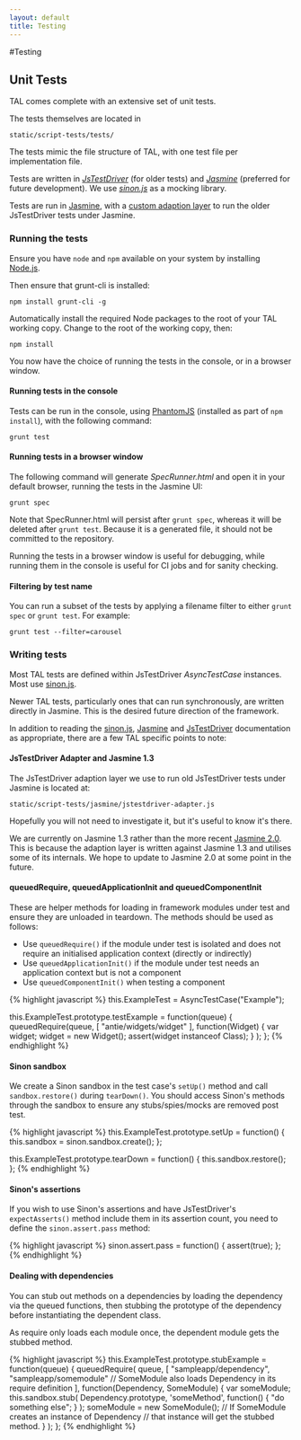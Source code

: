 ```yaml
---
layout: default
title: Testing
---
```


#Testing

## Unit Tests
TAL comes complete with an extensive set of unit tests.

The tests themselves are located in 

    static/script-tests/tests/
    
The tests mimic the file structure of TAL, with one test file per implementation file.

Tests are written in *[JsTestDriver][]* (for older tests) and *[Jasmine][]* (preferred for future development). We use *[sinon.js][]* as a mocking library.

Tests are run in [Jasmine][], with a [custom adaption layer](#jstestdriver-adapter-and-jasmine-13) to run the older JsTestDriver tests under Jasmine.

### Running the tests

Ensure you have `node` and `npm` available on your system by installing [Node.js][].

Then ensure that grunt-cli is installed:

    npm install grunt-cli -g

Automatically install the required Node packages to the root of your TAL working copy. Change to the root of the working copy, then:

    npm install

You now have the choice of running the tests in the console, or in a browser window.

#### Running tests in the console

Tests can be run in the console, using [PhantomJS][] (installed as part of `npm install`), with the following command:

    grunt test

#### Running tests in a browser window

The following command will generate *SpecRunner.html* and open it in your default browser, running the tests in the Jasmine UI:

    grunt spec

Note that SpecRunner.html will persist after `grunt spec`, whereas it will be deleted after `grunt test`. Because it is a generated file, it should not be committed to the repository.

Running the tests in a browser window is useful for debugging, while running them in the console is useful for CI jobs and for sanity checking.

#### Filtering by test name

You can run a subset of the tests by applying a filename filter to either `grunt spec` or `grunt test`. For example:

    grunt test --filter=carousel

### Writing tests

Most TAL tests are defined within JsTestDriver _AsyncTestCase_ instances. Most use [sinon.js][].

Newer TAL tests, particularly ones that can run synchronously, are written directly in Jasmine. This is the desired future direction of the framework.

In addition to reading the [sinon.js][], [Jasmine][] and [JsTestDriver][] documentation as appropriate, there are a few TAL specific points to note:

#### JsTestDriver Adapter and Jasmine 1.3

The JsTestDriver adaption layer we use to run old JsTestDriver tests under Jasmine is located at:

    static/script-tests/jasmine/jstestdriver-adapter.js

Hopefully you will not need to investigate it, but it's useful to know it's there.

We are currently on Jasmine 1.3 rather than the more recent [Jasmine 2.0](http://jasmine.github.io/2.0/introduction.html). This is because the adaption layer is written against Jasmine 1.3 and utilises some of its internals. We hope to update to Jasmine 2.0 at some point in the future.

#### queuedRequire, queuedApplicationInit and queuedComponentInit

These are helper methods for loading in framework modules under test and ensure they are unloaded in teardown.
The methods should be used as follows:

* Use `queuedRequire()` if the module under test is isolated and does not require an initialised application context (directly or indirectly)
* Use `queuedApplicationInit()` if the module under test needs an application context but is not a component
* Use `queuedComponentInit()` when testing a component

{% highlight javascript %}
this.ExampleTest = AsyncTestCase("Example");

this.ExampleTest.prototype.testExample = function(queue) {
    queuedRequire(queue, 
        [
            "antie/widgets/widget"
        ], 
        function(Widget) {
            var widget;
            widget = new Widget();
            assert(widget instanceof Class);
        }
    );
};
{% endhighlight %}

#### Sinon sandbox

We create a Sinon sandbox in the test case's `setUp()` method and call `sandbox.restore()` during `tearDown()`. You should access Sinon's methods through the sandbox to ensure any stubs/spies/mocks are removed post test.

{% highlight javascript %}
this.ExampleTest.prototype.setUp = function() {
    this.sandbox = sinon.sandbox.create();
};

this.ExampleTest.prototype.tearDown = function() {
    this.sandbox.restore();
};
{% endhighlight %}

#### Sinon's assertions

If you wish to use Sinon's assertions and have JsTestDriver's `expectAsserts()` method include them in its assertion count, you need to define the `sinon.assert.pass` method:

{% highlight javascript %}
sinon.assert.pass = function() {
   assert(true);
};
{% endhighlight %}


#### Dealing with dependencies

You can stub out methods on a dependencies by loading the dependency via the queued functions, then stubbing the prototype of the dependency before instantiating the dependent class.

As require only loads each module once, the dependent module gets the stubbed method.

{% highlight javascript %}
this.ExampleTest.prototype.stubExample = function(queue) {
    queuedRequire(
        queue, 
        [
            "sampleapp/dependency",
            "sampleapp/somemodule"  // SomeModule also loads Dependency in its require definition
        ], 
        function(Dependency, SomeModule) {
            var someModule;
            this.sandbox.stub(
                Dependency.prototype, 
                'someMethod', 
                function() { "do something else"; }
            ); 
            someModule = new SomeModule();  // If SomeModule creates an instance of Dependency
                                            // that instance will get the stubbed method.
        }
    );
};
{% endhighlight %}

[sinon.js]: http://sinonjs.org/
[JsTestDriver]: https://code.google.com/p/js-test-driver/
[Jasmine]: http://jasmine.github.io/1.3/introduction.html
[Node.js]: https://nodejs.org/
[PhantomJS]: http://phantomjs.org/
